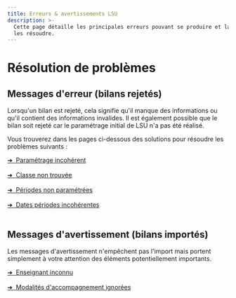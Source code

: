 ```yaml
---
title: Erreurs & avertissements LSU
description: >-
  Cette page détaille les principales erreurs pouvant se produire et la façon de
  les résoudre.
---
```


# Résolution de problèmes

## Messages d'erreur \(bilans rejetés\)

Lorsqu'un bilan est rejeté, cela signifie qu'il manque des informations ou qu'il contient des informations invalides. Il est également possible que le bilan soit rejeté car le paramétrage initial de LSU n'a pas été réalisé.

Vous trouverez dans les pages ci-dessous des solutions pour résoudre les problèmes suivants :

<div class="pagination-nav__item">
<a class="pagination-nav__link" href="/exporter-vers-lsu/resolution-de-problemes/parametrage-incoherent/">
    <div class="pagination-nav__label">➜&nbsp;&nbsp;Paramétrage incohérent</div>
</a>
</div>
<br />

<div class="pagination-nav__item">
<a class="pagination-nav__link" href="/exporter-vers-lsu/resolution-de-problemes/classe-non-trouvee/">
    <div class="pagination-nav__label">➜&nbsp;&nbsp;Classe non trouvée</div>
</a>
</div>
<br />

<div class="pagination-nav__item">
<a class="pagination-nav__link" href="/exporter-vers-lsu/resolution-de-problemes/periodes-non-parametrees/">
    <div class="pagination-nav__label">➜&nbsp;&nbsp;Périodes non paramétrées</div>
</a>
</div>
<br />

<div class="pagination-nav__item">
<a class="pagination-nav__link" href="/exporter-vers-lsu/resolution-de-problemes/dates-periodes-incoherentes/">
    <div class="pagination-nav__label">➜&nbsp;&nbsp;Dates périodes incohérentes</div>
</a>
</div>
<br />

## Messages d'avertissement \(bilans importés\)

Les messages d'avertissement n'empêchent pas l'import mais portent simplement à votre attention des éléments potentiellement importants.

<div class="pagination-nav__item">
<a class="pagination-nav__link" href="/exporter-vers-lsu/resolution-de-problemes/enseignant-inconnu/">
    <div class="pagination-nav__label">➜&nbsp;&nbsp;Enseignant inconnu</div>
</a>
</div>
<br />

<div class="pagination-nav__item">
<a class="pagination-nav__link" href="/exporter-vers-lsu/resolution-de-problemes/modalites-dacc.-ignorees/">
    <div class="pagination-nav__label">➜&nbsp;&nbsp;Modalités d'accompagnement ignorées</div>
</a>
</div>
<br />
